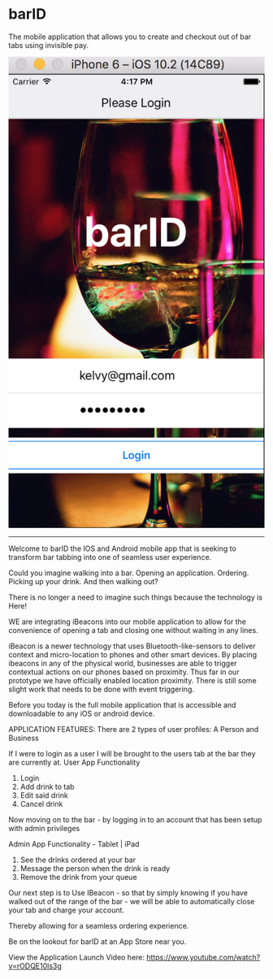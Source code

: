 # barID
The mobile application that allows you to create and checkout out of bar tabs using invisible pay.

![BarID](/barID.png?raw=true "BarID Title")
__________________________________________

Welcome to barID the IOS and Android mobile app that is seeking to transform bar tabbing into one of seamless user experience. 

Could you imagine walking into a bar. Opening an application. Ordering. Picking up your drink. And then walking out?

There is no longer a need to imagine such things because the technology is Here!

WE are integrating iBeacons into our mobile application to allow for the convenience of opening a tab and closing one without waiting in any lines.

iBeacon is a newer technology that uses Bluetooth-like-sensors to deliver context and micro-location to phones and other smart devices. 
By placing ibeacons in any of the physical world, businesses are able to trigger contextual actions on our phones based on proximity.
Thus far in our prototype we have officially enabled location proximity. There is still some slight work that needs to be done with event triggering.

Before you today is the full mobile application that is accessible and downloadable to any iOS or android device. 

APPLICATION FEATURES:
There are 2 types of user profiles: A Person and Business

If I were to login as a user I will be brought to the users tab at the bar they are currently at. 
User App Functionality
1. Login
2. Add drink to tab
3. Edit said drink
4. Cancel drink

Now moving on to the bar - by logging in to an account that has been setup with admin privileges

Admin App Functionality - Tablet | iPad
1. See the drinks ordered at your bar
2. Message the person when the drink is ready 
3. Remove the drink from your queue

Our next step is to Use IBeacon - so that by simply knowing if you have walked out of the range of the bar - we will be able to automatically close your tab and charge your account. 

Thereby allowing for a seamless ordering experience.

Be on the lookout for barID at an App Store near you. 

View the Application Launch Video here: https://www.youtube.com/watch?v=rODQE10ls3g

